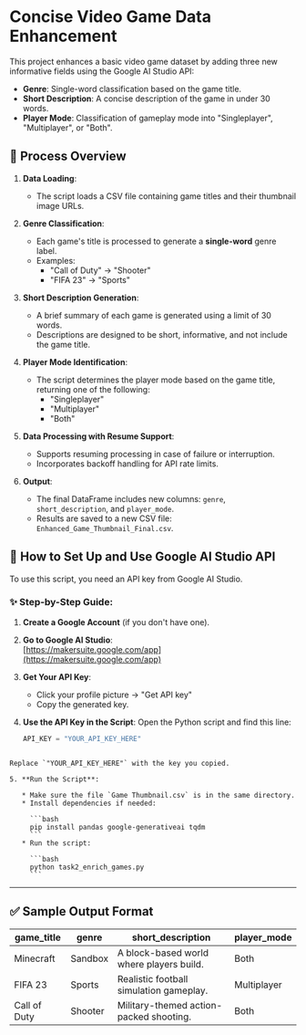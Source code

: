 # Concise Video Game Data Enhancement

This project enhances a basic video game dataset by adding three new informative fields using the Google AI Studio API:

- **Genre**: Single-word classification based on the game title.
- **Short Description**: A concise description of the game in under 30 words.
- **Player Mode**: Classification of gameplay mode into "Singleplayer", "Multiplayer", or "Both".

## 🔄 Process Overview

1. **Data Loading**:
   - The script loads a CSV file containing game titles and their thumbnail image URLs.

2. **Genre Classification**:
   - Each game's title is processed to generate a **single-word** genre label.
   - Examples:
     - "Call of Duty" → "Shooter"
     - "FIFA 23" → "Sports"

3. **Short Description Generation**:
   - A brief summary of each game is generated using a limit of 30 words.
   - Descriptions are designed to be short, informative, and not include the game title.

4. **Player Mode Identification**:
   - The script determines the player mode based on the game title, returning one of the following:
     - "Singleplayer"
     - "Multiplayer"
     - "Both"

5. **Data Processing with Resume Support**:
   - Supports resuming processing in case of failure or interruption.
   - Incorporates backoff handling for API rate limits.

6. **Output**:
   - The final DataFrame includes new columns: `genre`, `short_description`, and `player_mode`.
   - Results are saved to a new CSV file: `Enhanced_Game_Thumbnail_Final.csv`.

## 🔐 How to Set Up and Use Google AI Studio API

To use this script, you need an API key from Google AI Studio.

### ✨ Step-by-Step Guide:

1. **Create a Google Account** (if you don't have one).

2. **Go to Google AI Studio**:  
   [https://makersuite.google.com/app](https://makersuite.google.com/app)

3. **Get Your API Key**:
   - Click your profile picture → "Get API key"
   - Copy the generated key.

4. **Use the API Key in the Script**:
   Open the Python script and find this line:
   ```python
   API_KEY = "YOUR_API_KEY_HERE"
````

Replace `"YOUR_API_KEY_HERE"` with the key you copied.

5. **Run the Script**:

   * Make sure the file `Game Thumbnail.csv` is in the same directory.
   * Install dependencies if needed:

     ```bash
     pip install pandas google-generativeai tqdm
     ```
   * Run the script:

     ```bash
     python task2_enrich_games.py
     ```
````

---

## ✅ Sample Output Format

| game_title      | genre    | short_description                        | player_mode |
|-----------------|----------|------------------------------------------|-------------|
| Minecraft       | Sandbox  | A block-based world where players build. | Both        |
| FIFA 23         | Sports   | Realistic football simulation gameplay.  | Multiplayer |
| Call of Duty    | Shooter  | Military-themed action-packed shooting.  | Both        |
